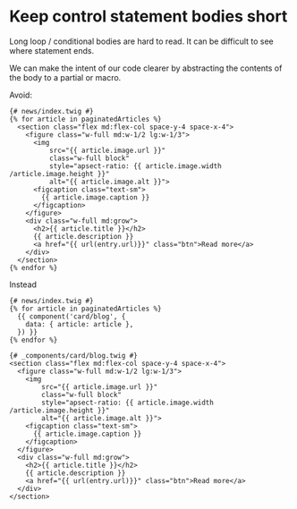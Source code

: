 # Keep control statement bodies short 

Long loop / conditional bodies are hard to read. It can be difficult to see where statement ends.

We can make the intent of our code clearer by abstracting the contents of the body to a partial or macro.

Avoid:

```twig
{# news/index.twig #}
{% for article in paginatedArticles %}
  <section class="flex md:flex-col space-y-4 space-x-4">
    <figure class="w-full md:w-1/2 lg:w-1/3">
      <img 
          src="{{ article.image.url }}" 
          class="w-full block"
          style="apsect-ratio: {{ article.image.width /article.image.height }}"
          alt="{{ article.image.alt }}">
      <figcaption class="text-sm">
        {{ article.image.caption }}
      </figcaption>
    </figure>
    <div class="w-full md:grow">
      <h2>{{ article.title }}</h2>
      {{ article.description }}
      <a href="{{ url(entry.url)}}" class="btn">Read more</a>
    </div>
  </section>
{% endfor %}
```

Instead

```twig
{# news/index.twig #}
{% for article in paginatedArticles %}
  {{ component('card/blog', { 
    data: { article: article },
  }) }}
{% endfor %}

{# _components/card/blog.twig #}
<section class="flex md:flex-col space-y-4 space-x-4">
  <figure class="w-full md:w-1/2 lg:w-1/3">
    <img 
        src="{{ article.image.url }}" 
        class="w-full block"
        style="apsect-ratio: {{ article.image.width /article.image.height }}"
        alt="{{ article.image.alt }}">
    <figcaption class="text-sm">
      {{ article.image.caption }}
    </figcaption>
  </figure>
  <div class="w-full md:grow">
    <h2>{{ article.title }}</h2>
    {{ article.description }}
    <a href="{{ url(entry.url)}}" class="btn">Read more</a>
  </div>
</section>
```